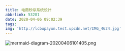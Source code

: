 ```yaml
---
title: 电商秒杀系统设计
abbrlink: 53281
date: 2020-04-06 09:02:39
tags:
img: 'http://lcbupayun.test.upcdn.net/IMG_4624.jpg'
---
```

![mermaid-diagram-20200406101405.png](http://lcbupayun.test.upcdn.net/static/8f4c1b44ff771f9ce7d0f2e87e915f36.png)
